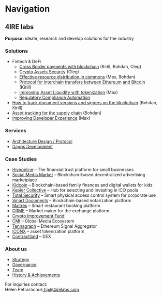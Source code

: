 # Navigation

## **4IRE labs**

**Purpose:** ideate, research and develop solutions for the industry

### **Solutions**

* Fintech & DeFi
  * [Cross Border payments with blockchain](solutions/enabling-fast-transparent-and-compliant-cross-border-payments-with-the-blockchain.md) \(Kirill, Bohdan, Oleg\)
  * [Crypto Assets Security](solutions/asset-security.md) \(Oleg\)
  * [Effective resource distribution in commons](solutions/effective-resource-distribution-in-commons/) \(Max, Bohdan\)
  * [Protocol for interchain transfers between Ethereum and Bitcoin](solutions/ethereum-bitcoin-bridge-wip.md) \(Kirill\)
  * [Improving Asset Liquidity with tokenization](solutions/sto-platform.md) \(Max\)
  * [Regulatory Compliance Automation](solutions/complaince-scoring.md)
* [How to track document versions and signers on the blockchain](solutions/how-to-track-document-versions-and-signers-on-the-blockchain.md) \(Bohdan, Kirill\)
* [Asset tracking for the supply chain](solutions/asset-tracking.md) \(Bohdan\)
* [Improving Developer Experience](solutions/developer-community-devxp.md) \(Max\)

### **Services**

* [Architecture Design / Protocol](services/architecture-design-protocol.md)
* [Dapps Development](services/dapps-wallets-development.md)

### Case Studies

* [Hiveonline](case-studies/hiveonline.md) – The financial trust platform for small businesses
* [Social Media Market](case-studies/social.-media-market.md) – Blockchain-based decentralized advertising marketplace
* [Kidcoin](case-studies/kidcoin.md) – Blockchain-based family finances and digital wallets for kids
* [Kepler Collective](case-studies/kepler-collective.md) – Hub for selecting and investing in ICO pools
* [Total Security](case-studies/total-security.md) – Smart physical access control system for corporate use
* [Smart Documents](case-studies/smart-documents.md) – Blockchain-based notarization platform
* [Maitres](case-studies/maitres.md) – Smart restaurant booking platform
* [ORME](case-studies/orme.md) – Market maker for the exchange platform
* [Crypto Improvement Fund](case-studies/crypto-improvement-fund.md)
* [CMI](case-studies/cmi.md) – Global Media Ecosystem
* [Tennagraph](case-studies/tennagraph.md) – Ethereum Signal Aggregator
* [ICONX](case-studies/iconx-wip.md) – asset tokenization platform
* [Contractland](case-studies/contractland-wip.md) – DEX

### About us

* [Strategy](about/strategy/)
* [Governance](about/governance.md)
* [Team](about/team/)
* [History & Achievements](about/credentials-wip.md)

For inquiries contact:  
Helen Petrashchuk[  hp@4irelabs.com](mailto:hp@4irelabs.com)

